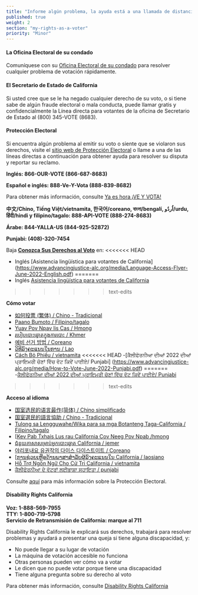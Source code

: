 ```yaml
---
title: "Informe algún problema, la ayuda está a una llamada de distancia"
published: true
weight: 2
section: "my-rights-as-a-voter"
priority: "Minor"
---
```


#### La Oficina Electoral de su condado
Comuníquese con su [Oficina Electoral de su condado](#section-election-office-contact) para resolver cualquier problema de votación rápidamente.

#### El Secretario de Estado de California
Si usted  cree que se le ha negado cualquier derecho de su voto, o si tiene sabe de algún fraude electoral o mala conducta, puede llamar gratis y confidencialmente la Línea directa para votantes de la oficina de Secretario de Estado al (800) 345-VOTE (8683).

#### Protección Electoral
Si encuentra algún problema al emitir su voto o siente que se violaron sus derechos, visite el [sitio web de Protección Electoral](https://www.866ourvote.org/) o llame a una de las líneas directas a continuación para obtener ayuda para resolver su disputa y reportar su reclamo.

**Inglés: 866-OUR-VOTE (866-687-8683)**  

**Español e inglés: 888-Ve-Y-Vota (888-839-8682)**  

Para obtener más información, consulte [Ya es hora ¡VE Y VOTA!](https://naleo.org/vote/)  

**中文/Chino, Tiếng Việt/vietnamita, 한국어/coreano, বাংলা/bengalí, اُردُو/urdu,  हिंदी/hindi y filipino/tagalo: 888-API-VOTE (888-274-8683)**  

**Árabe: 844-YALLA-US (844-925-52872)**

**Punjabi: (408)-320-7454**

Baja **[Conozca Sus Derechos al Voto](https://www.advancingjustice-alc.org/news-resources/guides-reports/know-your-voting-rights)** en: 
<<<<<<< HEAD
- Inglés [Asistencia lingüística para votantes de California] (https://www.advancingjustice-alc.org/media/Language-Access-Flyer-June-2022-English.pdf)
=======
- Inglés [Asistencia lingüística para votantes de California](https://www.advancingjustice-alc.org/media/Language-Access-Flyer-June-2022-English.pdf)
>>>>>>> text-edits

**Cómo votar**
- [如何投票 (繁体) / Chino - Tradicional](https://www.advancingjustice-alc.org/media/How-to-Vote-June-2022-Chinese-Traditional.pdf)
- [Paano Bumoto / Filipino/tagalo](https://www.advancingjustice-alc.org/media/How-to-Vote-June-2022-FilipinoTagalog.pdf)
- [Yuav Pov Npav lis Cas / Hmong](https://www.advancingjustice-alc.org/media/How-to-Vote-June-2022-Hmong.pdf)
- [របៀបបោះឆ្នោតក្នុងការបោះ / Khmer](https://www.advancingjustice-alc.org/media/How-to-Vote-June-2022-Khmer.pdf)
- [예비 선거 방법 / Coreano](https://www.advancingjustice-alc.org/media/How-to-Vote-June-2022-Korean.pdf)
- [ວິທີລົງຄະແນນໃນການ / Lao](https://www.advancingjustice-alc.org/media/How-to-Vote-June-2022-Lao.pdf)
- [Cách Bỏ Phiếu / vietnamita](https://www.advancingjustice-alc.org/media/How-to-Vote-June-2022-Vietnamese.pdf)
<<<<<<< HEAD
-[ਕੈਲੀਫੋਰਨੀਆ ਦੀਆਂ 2022 ਦੀਆਂ ਪ੍ਰਾਇਮਰੀ ਚੋਣਾਂ ਵਿੱਚ ਵੋਟ ਕਿਵੇਂ ਪਾਈਏ/ Punjabi] (https://www.advancingjustice-alc.org/media/How-to-Vote-June-2022-Punjabi.pdf)
=======
-[ਕੈਲੀਫੋਰਨੀਆ ਦੀਆਂ 2022 ਦੀਆਂ ਪ੍ਰਾਇਮਰੀ ਚੋਣਾਂ ਵਿੱਚ ਵੋਟ ਕਿਵੇਂ ਪਾਈਏ/ Punjabi](https://www.advancingjustice-alc.org/media/How-to-Vote-June-2022-Punjabi.pdf)
>>>>>>> text-edits

**Acceso al idioma**
- [国室选民的语言最作(简体) / Chino simplificado](https://www.advancingjustice-alc.org/media/Language-Access-June-2022-Chinese-Simplified.pdf)
- [国室選民的語言協助 / Chino - Tradicional](https://www.advancingjustice-alc.org/media/Language-Access-June-2022-Chinese-Traditional.pdf)
- [Tulong sa Lengguwahe/Wika para sa mga Botanteng Taga-California / Filipino/tagalo](https://www.advancingjustice-alc.org/media/Language-Access-June-2022-FilipinoTagalog.pdf)
- [[Kev Pab Txhais Lus rau California Cov Neeg Pov Npab /hmong](https://www.advancingjustice-alc.org/media/Language-Access-June-2022-Hmong.pdf)
- [ជំនួយភាសាសម្រាប់អ្នកបោះឆ្នោត California / jemer](https://www.advancingjustice-alc.org/media/Language-Access-June-2022-Khmer.pdf)
- [야리포내요 유권작의 다이스 다이스트이트 / Coreano](https://www.advancingjustice-alc.org/media/Language-Access-June-2022-Korean.pdf)
- [[ການຊ່ວຍເຫຼືອດ້ານພາສາສຳລັບຜູ້ລົງຄະແນນໃນ  California / laosiano](https://www.advancingjustice-alc.org/media/Language-Access-June-2022-Lao.pdf)
- [Hỗ Trợ Ngôn Ngữ Cho Cử Tri California / vietnamita](https://www.advancingjustice-alc.org/media/Language-Access-June-2022-Vietnamese.pdf)
- [ਕੈਲੀਫੋਰਨੀਆ ਦੇ ਵੋਟਰਾਂ ਲਈਭਾਸ਼ਾ ਸਹਾਇਤਾ / punjabi](https://www.advancingjustice-alc.org/media/Language-Access-June-2022-Punjabi.pdf)

Consulte [aquí](http://www.866ourvote.org/) para más información sobre la Protección Electoral. 

#### Disability Rights California

**Voz: 1-888-569-7955  
TTY: 1-800-719-5798  
Servicio de Retransmisión de California: marque al 711**    

Disability Rights California le explicará sus derechos, trabajará para resolver problemas y ayudará a presentar una queja si tiene alguna discapacidad, y:  
- No puede llegar a su lugar de votación  
- La máquina de votación accesible no funciona  
- Otras personas pueden ver cómo va a votar  
- Le dicen que no puede votar porque tiene una discapacidad  
- Tiene alguna pregunta sobre su derecho al voto  

Para obtener más información, consulte [Disability Rights California](https://www.disabilityrightsca.org/publications/voters-with-disabilities)
